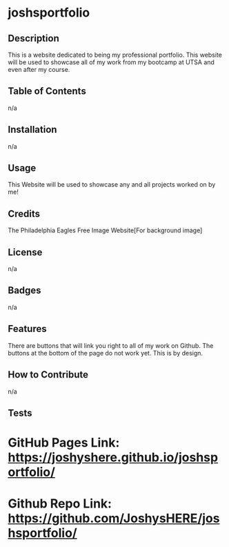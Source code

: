 # joshsportfolio

## Description
This is a website dedicated to being my professional portfolio. This website will be used to showcase all of my work from my bootcamp at UTSA and even after my course.
## Table of Contents 
n/a
## Installation
n/a
## Usage
This Website will be used to showcase any and all projects worked on by me!
## Credits
The Philadelphia Eagles Free Image Website[For background image]
## License
n/a
## Badges
n/a
## Features
There are buttons that will link you right to all of my work on Github.
The buttons at the bottom of the page do not work yet. This is by design. 
## How to Contribute
n/a
## Tests
# GitHub Pages Link: https://joshyshere.github.io/joshsportfolio/

# Github Repo Link:  https://github.com/JoshysHERE/joshsportfolio/